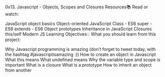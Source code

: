 0x13. Javascript - Objects, Scopes and Closures
Resources📚
Read or watch:

JavaScript object basics
Object-oriented JavaScript
Class - ES6
super - ES6
extends - ES6
Object prototypes
Inheritance in JavaScript
Closures
this/self
Modern JS
Learning Objectives💡
What you should learn from this project:

Why Javascript programming is amazing (don’t forget to tweet today, with the hashtag #javascriptisamazing :))
How to create an object in Javascript
What this means
What undefined means
Why the variable type and scope is important
What is a closure
What is a prototype
How to inherit an object from another

